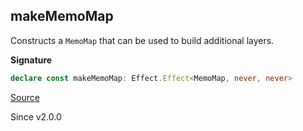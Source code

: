 ## makeMemoMap

Constructs a `MemoMap` that can be used to build additional layers.

**Signature**

```ts
declare const makeMemoMap: Effect.Effect<MemoMap, never, never>
```

[Source](https://github.com/Effect-TS/effect/tree/main/packages/effect/src/Layer.ts#L1082)

Since v2.0.0